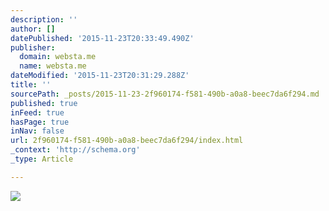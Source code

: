 ```yaml
---
description: ''
author: []
datePublished: '2015-11-23T20:33:49.490Z'
publisher:
  domain: websta.me
  name: websta.me
dateModified: '2015-11-23T20:31:29.288Z'
title: ''
sourcePath: _posts/2015-11-23-2f960174-f581-490b-a0a8-beec7da6f294.md
published: true
inFeed: true
hasPage: true
inNav: false
url: 2f960174-f581-490b-a0a8-beec7da6f294/index.html
_context: 'http://schema.org'
_type: Article

---
```

![](https://scontent.cdninstagram.com/hphotos-xfa1/t51.2885-15/e15/10895076_623367444433766_1923871376_n.jpg)
